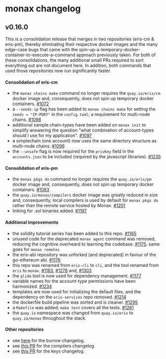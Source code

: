 # monax changelog
## v0.16.0
This is a consolidation release that merges in two repositories (eris-cm & eris-pm), thereby eliminating their respective docker images and the many edge-case bugs that came with the spin-up-a-temporary-docker-container-to-execute-a-command approach previously taken. For both of these consolidations, the many additional small PRs required to sort everything out are not document here. In addition, both commands that used those repositories now run significantly faster.

#### Consolidation of eris-cm
- the `monax chains make` command no longer requires the `quay.io/eris/cm` docker image and, consequently, does not spin up temporary docker containers. [#1072](https://github.com/monax/cli/pull/1072) 
- a `--seeds-ip` flag has been added to `monax chains make` for setting the `seeds = "IP:PORT"` in the `config.toml`; a requirement for multi-node chains. [#1098](https://github.com/monax/cli/pull/1098)
- additional sample chain-types have been added on `monax init` to simplify answering the question "what combination of account-types should I use for my application". [#1097](https://github.com/monax/cli/pull/1097)
- a simplechain (one account) now uses the same directory structure as multi-node chains. [#1096](https://github.com/monax/cli/pull/1096)
- the `--unsafe` flag is now required for the `privKey` field in the `accounts.json` to be included (required by the javascript libraries). [#1235](https://github.com/monax/cli/pull/1235)

#### Consolidation of eris-pm
- the `monax pkgs do` command no longer requires the `quay.io/eris/pm` docker image and, consequently, does not spin up temporary docker containers. [#1083](https://github.com/monax/cli/pull/1083)
- the `quay.io/monax/compilers` docker image was greatly reduced in size and, consequently, local compilers is used by default for `monax pkgs do` rather than the remote service hosted by Monax. [#1201](https://github.com/monax/cli/pull/1201)
- linking for .sol binaries added. [#1197](https://github.com/monax/cli/pull/1197)

#### Additional improvements
- the solidity tutorial series has been added to this repo. [#1165](https://github.com/monax/cli/pull/1165)
- unused code for the deprecated `monax agent` command was removed, reducing the cognitive overheard to learning the codebase. [#1175](https://github.com/monax/cli/pull/1175). same goes for `monax remotes`
- the eris-abi repository was unforked (and deprecated) in favour of the go-ethereum abi. [#1176](https://github.com/monax/cli/pull/1176)
- this repo was renamed from `eris-cli` to `cli`, and the tool renamed from `eris` to `monax`. [#1183](https://github.com/monax/cli/pull/1183), [#1278](https://github.com/monax/cli/pull/1278) and, [#1303](https://github.com/monax/cli/pull/1303)
- the `glide` tool is now used for dependency management. [#1177](https://github.com/monax/cli/pull/1177)
- variable names for the account-type permissions have been harmonized. [#1234](https://github.com/monax/cli/pull/1234)
- templates are now used for initializing the default files, and the dependency on the `eris-services` repo removed. [#1214](https://github.com/monax/cli/pull/1214)
- the dockerfile build pipeline was sorted and is cleaner. [#1295](https://github.com/monax/cli/pull/1295)
- a `Makefile` was added; `make test` covers all the tests. [#1261](https://github.com/monax/cli/pull/1261)
- the `quay.io` namespace was changed from `quay.io/eris` to `quay.io/monax` throughout the stack.

#### Other repositories
- see [here](https://github.com/monax/burrow/blob/master/CHANGELOG.md) for the burrow changelog.
- see [this PR](https://github.com/monax/compilers/pull/121) for the compilers changelog.
- see [this PR](https://github.com/monax/keys/pull/102) for the keys changelog. 
